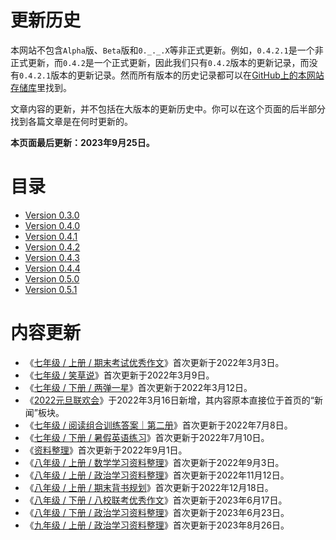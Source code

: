 # 更新历史

本网站不包含`Alpha`版、`Beta`版和`0._._.X`等非正式更新。例如，`0.4.2.1`是一个非正式更新，而`0.4.2`是一个正式更新，因此我们只有`0.4.2`版本的更新记录，而没有`0.4.2.1`版本的更新记录。然而所有版本的历史记录都可以在[GitHub上的本网站存储库](https://github.com/zz19z-2021-2/zz19z-2021-2.github.io)里找到。

文章内容的更新，并不包括在大版本的更新历史中。你可以在这个页面的后半部分找到各篇文章是在何时更新的。

**本页面最后更新：2023年9月25日。**

# 目录

- [Version 0.3.0](/roots/history/Version_0.3.0)
- [Version 0.4.0](/roots/history/Version_0.4.0)
- [Version 0.4.1](/roots/history/Version_0.4.1)
- [Version 0.4.2](/roots/history/Version_0.4.2)
- [Version 0.4.3](/roots/history/Version_0.4.3)
- [Version 0.4.4](/roots/history/Version_0.4.4)
- [Version 0.5.0](/roots/history/Version_0.5.0)
- [Version 0.5.1](/roots/history/Version_0.5.1)

# 内容更新

- 《[七年级 / 上册 / 期末考试优秀作文](/七年级/上册/期末考试优秀作文)》首次更新于2022年3月3日。
- 《[七年级 / 笑草说](/七年级/笑草说)》首次更新于2022年3月9日。
- 《[七年级 / 下册 / 两弹一星](/七年级/下册/两弹一星)》首次更新于2022年3月12日。
- 《[2022元旦联欢会](/其他/2022元旦联欢会)》于2022年3月16日新增，其内容原本直接位于首页的“新闻”板块。
- 《[七年级 / 阅读组合训练答案｜第二册](/七年级/阅读组合训练答案｜第二册)》首次更新于2022年7月8日。
- 《[七年级 / 下册 / 暑假英语练习](/七年级/下册/暑假英语练习)》首次更新于2022年7月10日。
- 《[资料整理](/其他/资料整理)》首次更新于2022年9月1日。
- 《[八年级 / 上册 / 数学学习资料整理](/八年级/上册/数学学习资料整理)》首次更新于2022年9月3日。
- 《[八年级 / 上册 / 政治学习资料整理](/八年级/上册/政治学习资料整理)》首次更新于2022年11月12日。
- 《[八年级 / 上册 / 期末背书规划](/八年级/上册/期末背书规划)》首次更新于2022年12月18日。
- 《[八年级 / 下册 / 八校联考优秀作文](/八年级/下册/八校联考优秀作文)》首次更新于2023年6月17日。
- 《[八年级 / 下册 / 政治学习资料整理](/八年级/下册/政治学习资料整理)》首次更新于2023年6月23日。
- 《[九年级 / 上册 / 政治学习资料整理](/九年级/上册/政治学习资料整理)》首次更新于2023年8月26日。
